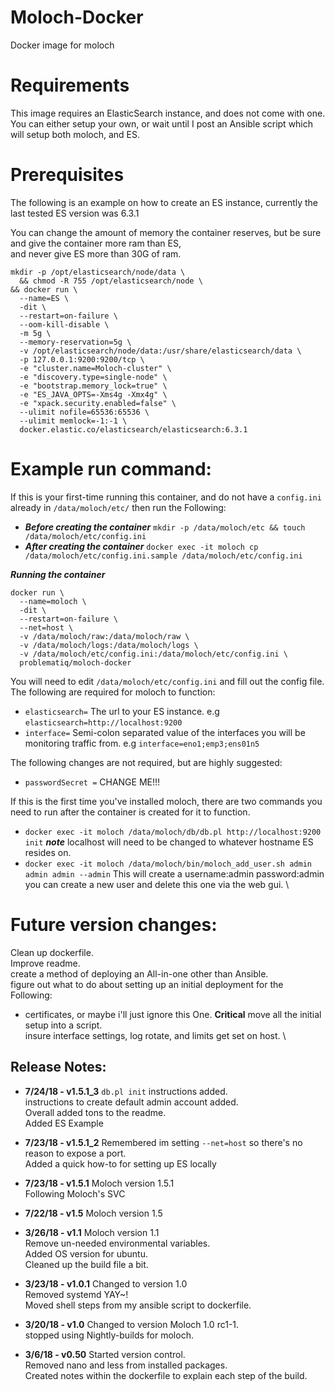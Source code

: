 # Moloch-Docker
Docker image for moloch


# Requirements
This image requires an ElasticSearch instance, and does not come with one. \
You can either setup your own, or wait until I post an Ansible script which will setup both moloch, and ES.

# Prerequisites
The following is an example on how to create an ES instance, currently the last tested ES version was 6.3.1

You can change the amount of memory the container reserves, but be sure and give the container more ram than ES, \
and never give ES more than 30G of ram.
```
mkdir -p /opt/elasticsearch/node/data \
  && chmod -R 755 /opt/elasticsearch/node \
&& docker run \
  --name=ES \
  -dit \
  --restart=on-failure \
  --oom-kill-disable \
  -m 5g \
  --memory-reservation=5g \
  -v /opt/elasticsearch/node/data:/usr/share/elasticsearch/data \
  -p 127.0.0.1:9200:9200/tcp \
  -e "cluster.name=Moloch-cluster" \
  -e "discovery.type=single-node" \
  -e "bootstrap.memory_lock=true" \
  -e "ES_JAVA_OPTS=-Xms4g -Xmx4g" \
  -e "xpack.security.enabled=false" \
  --ulimit nofile=65536:65536 \
  --ulimit memlock=-1:-1 \
  docker.elastic.co/elasticsearch/elasticsearch:6.3.1
```

# Example run command:

If this is your first-time running this container, and do not have a `config.ini` already in `/data/moloch/etc/` then run the Following:
  - ***Before creating the container*** `mkdir -p /data/moloch/etc && touch /data/moloch/etc/config.ini`
  - ***After creating the container*** `docker exec -it moloch cp /data/moloch/etc/config.ini.sample /data/moloch/etc/config.ini`

***Running the container***
```
docker run \
  --name=moloch \
  -dit \
  --restart=on-failure \
  --net=host \
  -v /data/moloch/raw:/data/moloch/raw \
  -v /data/moloch/logs:/data/moloch/logs \
  -v /data/moloch/etc/config.ini:/data/moloch/etc/config.ini \
  problematiq/moloch-docker
```

You will need to edit `/data/moloch/etc/config.ini` and fill out the config file. The following are required for moloch to function:
  - `elasticsearch=` The url to your ES instance. e.g `elasticsearch=http://localhost:9200`
  - `interface=` Semi-colon separated value of the interfaces you will be monitoring traffic from. e.g `interface=eno1;emp3;ens01n5`

The following changes are not required, but are highly suggested:
  - `passwordSecret =` CHANGE ME!!!

If this is the first time you've installed moloch, there are two commands you need to run after the container is created for it to function.
  - `docker exec -it moloch /data/moloch/db/db.pl http://localhost:9200 init` ***note*** localhost will need to be changed to whatever hostname ES resides on.
  - `docker exec -it moloch /data/moloch/bin/moloch_add_user.sh admin admin admin --admin`
This will create a username:admin password:admin you can create a new user and delete this one via the web gui. \

# Future version changes:
Clean up dockerfile. \
Improve readme. \
create a method of deploying an All-in-one other than Ansible. \
figure out what to do about setting up an initial deployment for the Following:
  - certificates, or maybe i'll just ignore this One.
**Critical**
move all the initial setup into a script. \
insure interface settings, log rotate, and limits get set on host. \

## Release Notes:
+ **7/24/18 - v1.5.1_3**
`db.pl init` instructions added. \
instructions to create default admin account added. \
Overall added tons to the readme. \
Added ES Example

+ **7/23/18 - v1.5.1_2**
Remembered im setting `--net=host` so there's no reason to expose a port. \
Added a quick how-to for setting up ES locally

+ **7/23/18 - v1.5.1**
Moloch version 1.5.1 \
Following Moloch's SVC

+ **7/22/18 - v1.5**
Moloch version 1.5

+ **3/26/18 - v1.1**
Moloch version 1.1 \
Remove un-needed environmental variables. \
Added OS version for ubuntu. \
Cleaned up the build file a bit.

+ **3/23/18 - v1.0.1**
Changed to version 1.0 \
Removed systemd YAY~! \
Moved shell steps from my ansible script to dockerfile.

+ **3/20/18 - v1.0**
Changed to version Moloch 1.0 rc1-1. \
stopped using Nightly-builds for moloch.

+ **3/6/18 - v0.50**
Started version control. \
Removed nano and less from installed packages. \
Created notes within the dockerfile to explain each step of the build.

